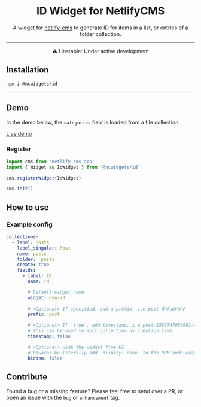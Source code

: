 <h1 align="center">ID Widget for NetlifyCMS</h1>

<p align="center">A widget for <a href="https://www.netlifycms.org/" target="_blank">netlify-cms</a> to generate ID for items in a list, or entries of a folder collection.</p>

---

<p align="center">⚠ Unstable: Under active development</p>

## Installation
```
npm i @ncwidgets/id
```

---

## Demo

In the demo below, the `categories` field is loaded from a file collection.

<a href="https://custom-widgets.netlify.com/#/collections/posts/entries/hej" target="_blank">Live demo</a>

### Register
```js
import cms from 'netlify-cms-app'
import { Widget as IdWidget } from '@ncwidgets/id'

cms.registerWidget(IdWidget)

cms.init()
```

## How to use
### Example config

```yml
collections:
  - label: Posts
    label_singular: Post
    name: posts
    folder: _posts
    create: true
    fields:
      - label: ID
        name: id

        # Default widget name
        widget: ncw-id
        
        # <Optional> If specified, add a prefix, i.e post-dnfuHvOhP
        prefix: post

        # <Optional> If `true`, add timestamp, i.e post-1588747959991-dnfuHvOhP
        # This can be used to sort collection by creation time
        timestamp: false

        # <Optional> Hide the widget from UI
        # Beware: We literally add `display: none` to the DOM node wrapping the input. It will break if netlifyCMS's editor pane structure changes.
        hidden: false
```

## Contribute

Found a bug or a missing feature? Please feel free to send over a PR, or open an issue with the `bug` or `enhancement` tag.
